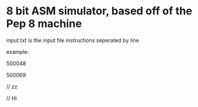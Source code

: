 # 8 bit ASM simulator, based off of the Pep 8 machine

input.txt is the input file
instructions seperated by line

example:

500048

500069

// zz

// Hi
